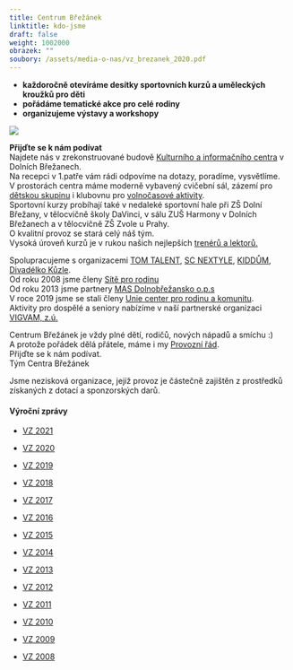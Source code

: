 ```yaml
---
title: Centrum Břežánek
linktitle: kdo-jsme
draft: false
weight: 1002000
obrazek: ""
soubory: /assets/media-o-nas/vz_brezanek_2020.pdf
---
```

* **každoročně otevíráme desítky sportovních kurzů a uměleckých kroužků pro děti**
* **pořádáme tematické akce pro celé rodiny**
* **organizujeme výstavy a workshopy**

![](/assets/media-o-nas/brezanek_foto.jpg)

**Přijďte se k nám podívat**\
Najdete nás v  zrekonstruované budově [Kulturního a informačního centra](https://www.ric-dolnibrezany.cz/) v Dolních Břežanech.\
Na recepci v 1.patře vám rádi odpovíme na dotazy, poradíme, vysvětlíme. \
V prostorách centra máme moderně vybavený cvičební sál, zázemí pro [dětskou skupinu](https://www.brezanek.cz/miniskolka/) i klubovnu pro [volnočasové aktivity](https://brezanek.webooker.eu).\
Sportovní kurzy probíhají také v nedaleké sportovní hale při ZŠ Dolní Břežany, v tělocvičně školy DaVinci, v sálu ZUŠ Harmony v Dolních Břežanech  a v tělocvičně ZŠ Zvole u Prahy.\
O kvalitní provoz  se stará celý náš tým.\
Vysoká úroveň  kurzů je  v rukou našich nejlepších [trenérů a  lektorů.](https://www.instagram.com/centrum_brezanek/)

Spolupracujeme s organizacemi [TOM TALENT](https://tomtalent.cz/), [SC NEXTYLE](http://www.scnextyle.cz/), [KIDDŮM](http://www.kiddum.cz/), [Divadélko Kůzle](http://www.divadelkokuzle.cz/).\
Od roku 2008 jsme členy [Sítě pro rodinu](http://www.materska-centra.cz/) \
Od roku 2013 jsme partnery [MAS Dolnobřežansko o.p.s](http://www.mas-dolnobrezansko.cz/) \
V roce 2019 jsme se stali členy [Unie center pro rodinu a komunitu](https://www.uniecenter.cz/). \
Aktivity pro dospělé a seniory nabízíme v naší partnerské organizaci [VIGVAM, z.ú.](https://www.vigvam-db.cz/)

Centrum Břežánek je vždy plné dětí, rodičů, nových nápadů a smíchu :) \
A protože pořádek dělá přátele, máme i my [Provozní řád](https://brezanek.webooker.eu/HtmlContent?contentType=0).\
Přijďte se k nám podívat.\
Tým Centra Břežánek

Jsme nezisková organizace, jejíž provoz je částečně zajištěn z prostředků získaných z dotací a sponzorských darů.

#### Výroční zprávy

* [VZ 2021](/assets/media-o-nas/VZ_Brezanek_2021.pdf)
* [VZ 2020](/assets/media-o-nas/vz_brezanek_2020.pdf)
* [](assets/media-o-nas/VZ_BREZANEK_2019.pdf)[VZ 2019](assets/media-o-nas/VZ_BREZANEK_2019.pdf)
* [VZ 2018](assets/media-o-nas/VZ_BREZANEK_2018.pdf)
* [VZ 2017](assets/media-o-nas/VZ_BREZANEK_2017.pdf)
* [VZ 2016](assets/media-o-nas/VZ_Brezanek_2016.pdf)
* [VZ 2015](assets/media-o-nas/VZ-2015_MV.pdf)
* [VZ 2014](assets/media-o-nas/VZ_2014_final.pdf)
* [VZ 2013](assets/media-o-nas/vz2013.pdf)
* [VZ 2012](assets/media-o-nas/vz2012.pdf)
* [VZ 2011](assets/media-o-nas/VÝROČNÍ_ZPRÁVA_2011.pdf)
* [VZ 2010](assets/media-o-nas/Vyrocni_zprava_2010.pdf)
* [VZ 2009](assets/media-o-nas/Vyrocni_zprava_2009.pdf)
* [VZ 2008](assets/media-o-nas/Vyrocni_zprava_2008.pdf)

  ![]()

  ![]()
